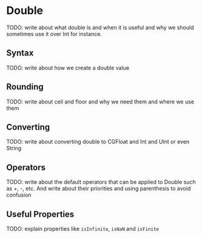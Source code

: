 # Double

TODO: write about what double is and when it is useful and why we should sometimes use it over Int for instance.

## Syntax

TODO: write about how we create a double value

## Rounding

TODO: write about ceil and floor and why we need them and where we use them

## Converting

TODO: write about converting double to CGFloat and Int and UInt or even String

## Operators

TODO: write about the default operators that can be applied to Double such as +, -, etc. And write about their priorities and using parenthesis to avoid confusion

## Useful Properties
TODO: explain properties like `isInfinite`, `isNaN` and `isFinite`


